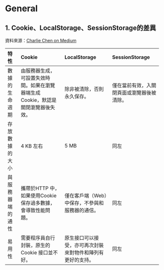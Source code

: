 # General

## 1. Cookie、LocalStorage、SessionStorage的差異

資料來源：[Charlie Chen on Medium](https://medium.com/@jscinin/javascript-cookie-localstorage-sessionstorage-%E4%B8%89%E7%A8%AE%E5%B7%AE%E7%95%B0-fe7f38260439)

| 特性 | Cookie | LocalStorage | SessionStorage |
| :--- | :--- | :--- | :--- |
| 數據的生命週期 | 由服務器生成，可設置失效時間。如果在瀏覽器端生成Cookie，默認是關閉瀏覽器後失效。 | 除非被清除，否則永久保存。 | 僅在當前有效，入關閉頁面或瀏覽器後被清除。 |
| 存放數據的大小 | 4 KB 左右 | 5 MB | 同左 |
| 與服務器端的通性 | 攜帶於HTTP 中，如果使用Cookie 保存過多數據，會導致性能問題。 | 僅在客戶端（Web）中保存，不參與和服務器的通信。 | 同左 |
| 易用性 | 需要程序員自行封裝，原生的Cookie 接口並不好。 | 原生接口可以接受，亦可再次封裝來對物件和陣列有更好的支持。 | 同左 |

